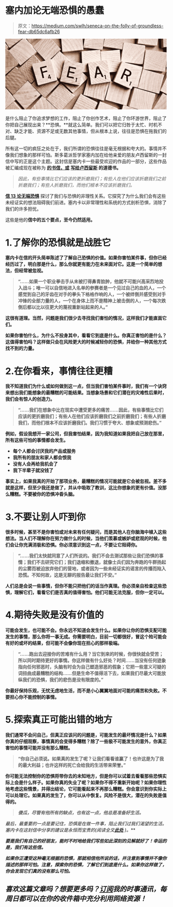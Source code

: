 # 塞内加论无端恐惧的愚蠢

> 原文：<https://medium.com/swlh/seneca-on-the-folly-of-groundless-fear-db65dc6afb26>

![](img/57b3c10d730a78d82f1081b8882d114e.png)

是什么阻止了你追求梦想的工作，阻止了你创作艺术，阻止了你环游世界，阻止了你把自己展现出来？**恐惧。**就这么简单。我们可以把它归咎于太忙、时机不对、缺乏才能、资源不足或无数其他事情，但从根本上说，往往是恐惧在拖我们的后腿。

所有这一切的疯狂之处在于，我们所谓的恐惧往往是毫无根据和夸大的。事情并不像我们想象的那样可怕。斯多葛派哲学家塞内加在给他亲爱的朋友卢西留斯的一封信中写的正是这个主题。这封信是塞内卡一些最受欢迎的作品的一部分，这些作品被汇编成现在被称为 [**的书信，或**](https://en.wikisource.org/wiki/Moral_letters_to_Lucilius) **[**写给卢西留斯**](https://en.wikisource.org/wiki/Moral_letters_to_Lucilius) 的道德书。**

> *因此，有些事情比它们应该的更折磨我们；有些人在他们应该折磨我们之前折磨我们；有些人折磨我们，而他们根本不应该折磨我们。*

[**信 13 论无端恐惧**](https://en.wikisource.org/wiki/Moral_letters_to_Lucilius/Letter_13) 探讨了我们与恐惧的非理性关系。它探究了为什么我们会有这些未经证实的想法阻碍我们前进。塞内卡以非常理性和系统的方式剖析恐惧，消除了我们的许多担忧。

这些是他的[](https://en.wikisource.org/wiki/Moral_letters_to_Lucilius/Letter_13)**信中的五个要点，至今仍然适用。**

# **1.了解你的恐惧就是战胜它**

**塞内卡在信的开头简单陈述了了解自己恐惧的价值。如果你害怕某件事，但你已经经历过了，明白那是什么，那么你就更有能力在未来面对它。这是一个简单的想法，但经常被忽视。**

> **“……如果一个职业拳击手从未被打得鼻青脸肿，他就不可能兴高采烈地投入战斗；唯一可以自信地进入名单的参赛者是一个见过自己的血的人，一个感觉到自己的牙齿在对手的拳头下格格作响的人，一个被绊倒并感受到对手冲锋的全部力量的人，一个在身体上而不是精神上被击倒的人，一个每次跌倒后都以比以往更大的蔑视重新站起来的人。”**

**这很有道理。当然，问题是我们很少去寻找我们害怕的情况，这样我们才能直面它们。**

**如果你害怕什么，为什么不投身其中，看看它到底是什么。你真正害怕的是什么？这值得害怕吗？这样做只会在风险更大的时候减轻你的恐惧，并给你一种其他方式找不到的力量。**

# **2.在你看来，事情往往更糟**

**我不知道我们为什么或如何做到这一点，但当我们害怕某件事时，我们有一个诀窍来想出我们能想象的最糟糕的可能结果。当想象场景和它们潜在的灾难性后果时，我们会有惊人的创造力。**

> **“……我们在想象中比在现实中遭受更多的痛苦……因此，有些事情比它们应该的更折磨我们；有些人在他们应该折磨我们之前折磨我们；有些人折磨我们，而他们根本不应该折磨我们。我们习惯于夸大、想象或预测悲伤。”**

**例如，假设我想开一家公司，但我害怕结果，因为我知道如果我把自己放在那里，所有这些可怕的事情都会发生。**

*   **每个人都会讨厌我的产品或服务**
*   **我所有的朋友和家人都会恨我**
*   **没有人会再给我机会了**
*   **我下半辈子就没钱了**

**事实上，如果我真的开始了那项业务，最糟糕的情况可能就是它会被忽视。差不多就是这样，但至少我还是做了，并从中吸取了教训，这比你想象的更有价值。没那么糟糕。不要被你的恐惧冲昏头脑。**

# **3.不要让别人吓到你**

**很多时候，甚至不是你害怕或对未来有任何疑问，而是其他人在你脑海中植入这些想法。当人们不理解你在努力做什么的时候，当他们羡慕或嫉妒或悲观的时候，他们会让你充满消极和恐惧。你必须意识到这一点，不要让它阻碍你。**

> **“……我们太快就同意了人们所说的。我们不会去测试那些让我们恐惧的事情；我们不去研究它们；我们退缩和撤退，就像士兵们因为奔跑的牛群扬起的尘雾而被迫放弃他们的营地，或者因为一些未经证实的谣言的传播而陷入恐慌。不知何故，这是无聊的报告最让我们不安。”**

**人们总是会说一些事情，但你不能只把他们的话当作真理。你必须亲自检查这些恐惧，理解它们，看看它们是否真的值得害怕。他们可能无法克服，但你一定可以。**

# **4.期待失败是没有价值的**

**可能会发生，也可能不会。你永远不知道会发生什么。如果你让你的恐惧支配可能发生的事情，那么你将一事无成。你需要明白，目前一切都很好，冒这个险可能会有好的或坏的结果，但可能不会像你现在担心的那样极端。**

> **“……跑出去迎接你的苦难有什么用？当它到来的时候，你很快就会受苦；所以同时期待更好的事情。你这样做有什么好处？时间……当没有任何迹象指向任何邪恶时，头脑有时会为自己塑造邪恶的假象；它把一些意义可疑的词扭曲成最糟糕的结构……但是生命不值得活下去，如果我们尽最大可能放纵我们的恐惧，我们的悲伤是没有限度的。”**

**你最好保持乐观，无忧无虑地生活，而不是小心翼翼地面对可能的痛苦和失败。不要担心你不能控制的事情。**

# **5.探索真正可能出错的地方**

**我们通常不会问自己，但真正应该问的问题是，可能发生的最坏情况是什么？如果你真的仔细观察，事情真的会变得多糟糕？除了一些极不可能发生的意外，你真正害怕的事情可能并没有那么糟糕。**

> **“你自己必须说。如果真的发生了呢？让我们看看谁赢了！也许这是为了我的最大利益；也许这样的死亡会给我的生活带来荣誉。”**

**你可能无法控制你的恐惧将带你去的未知地方，但是你可以试着去看看那些恐惧实际上会是什么样子。如果你真的失业了呢？如果你不得不重新开始呢？如果你理性地考虑这些情景，并得出结论，它可能看起来不再那么糟糕。你会意识到你实际上可以处理它。如果真的发生了，你可以从中恢复。风险不是很大，潜在的失败是值得的。**

> ***傻瓜，尽管有他所有的缺点，也有这一点，他总是准备好生活。***

**最后，最重要的一点是要记住，恐惧是在做一件事，阻止我们过我们渴望的生活。塞内卡在这封信中分享的建议是永恒而宝贵的(*阅读全文**[***此处***](https://en.wikisource.org/wiki/Moral_letters_to_Lucilius/Letter_13) )。***

***要是我们有自己的好朋友，能时不时地给我们写些如此深刻的见解就好了！幸运的是，我们有这些信。***

***如果你正遭受这种毫无根据的恐惧，那就相信他所说的话，并注意到事情并不像你描述的那样可怕。注意，探索你的恐惧，了解它们到底是什么。如果你这样做了，你会发现它们真的没有那么可怕。***

## ***喜欢这篇文章吗？想要更多吗？[订阅](http://alyjuma.com/subscribe)我的时事通讯，每周日都可以在你的收件箱中充分利用网络资源！***